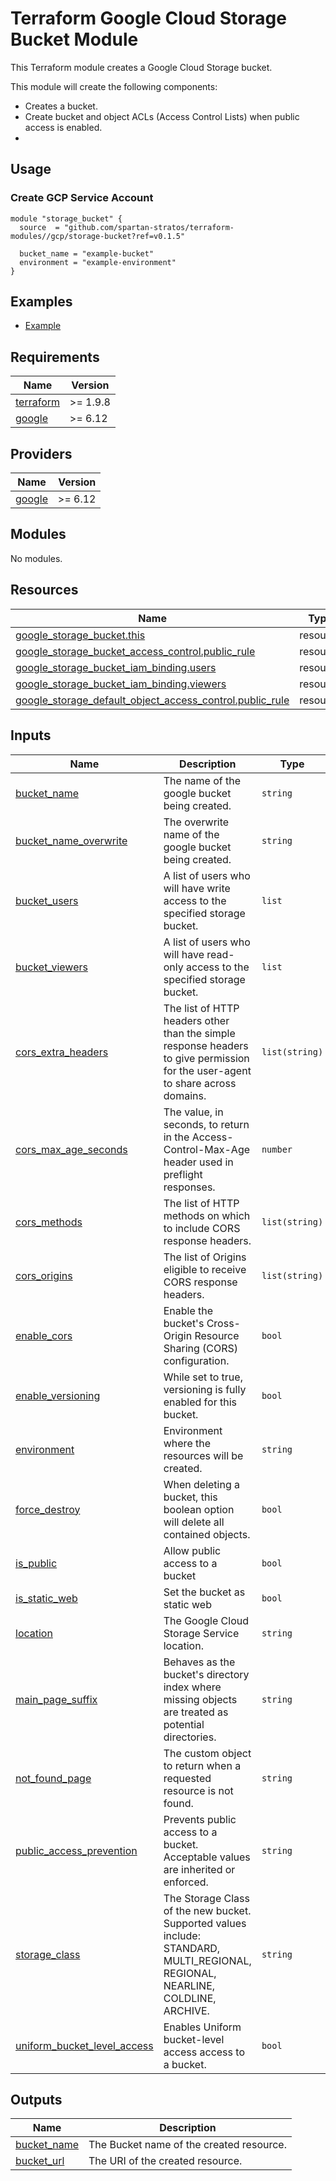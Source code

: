 # Terraform Google Cloud Storage Bucket Module

This Terraform module creates a Google Cloud Storage bucket.

This module will create the following components:

- Creates a bucket.
- Create bucket and object ACLs (Access Control Lists) when public access is enabled.
-

## Usage

### Create GCP Service Account

```hcl
module "storage_bucket" {
  source  = "github.com/spartan-stratos/terraform-modules//gcp/storage-bucket?ref=v0.1.5"
  
  bucket_name = "example-bucket"
  environment = "example-environment"
}
```

## Examples

- [Example](./examples/complete/)

<!-- BEGIN_TF_DOCS -->

## Requirements

| Name                                                                      | Version   |
|---------------------------------------------------------------------------|-----------|
| <a name="requirement_terraform"></a> [terraform](#requirement\_terraform) | \>= 1.9.8 |
| <a name="requirement_google"></a> [google](#requirement\_google)          | \>= 6.12  |

## Providers

| Name                                                       | Version  |
|------------------------------------------------------------|----------|
| <a name="provider_google"></a> [google](#provider\_google) | \>= 6.12 |

## Modules

No modules.

## Resources

| Name                                                                                                                                                                             | Type     |
|----------------------------------------------------------------------------------------------------------------------------------------------------------------------------------|----------|
| [google_storage_bucket.this](https://registry.terraform.io/providers/hashicorp/google/latest/docs/resources/storage_bucket)                                                      | resource |
| [google_storage_bucket_access_control.public_rule](https://registry.terraform.io/providers/hashicorp/google/latest/docs/resources/storage_bucket_access_control)                 | resource |
| [google_storage_bucket_iam_binding.users](https://registry.terraform.io/providers/hashicorp/google/latest/docs/resources/storage_bucket_iam_binding)                             | resource |
| [google_storage_bucket_iam_binding.viewers](https://registry.terraform.io/providers/hashicorp/google/latest/docs/resources/storage_bucket_iam_binding)                           | resource |
| [google_storage_default_object_access_control.public_rule](https://registry.terraform.io/providers/hashicorp/google/latest/docs/resources/storage_default_object_access_control) | resource |

## Inputs

| Name                                                                                                                      | Description                                                                                                                      | Type           | Default        | Required |
|---------------------------------------------------------------------------------------------------------------------------|----------------------------------------------------------------------------------------------------------------------------------|----------------|----------------|:--------:|
| <a name="input_bucket_name"></a> [bucket\_name](#input\_bucket\_name)                                                     | The name of the google bucket being created.                                                                                     | `string`       | n/a            |   yes    |
| <a name="input_bucket_name_overwrite"></a> [bucket\_name\_overwrite](#input\_bucket\_name\_overwrite)                     | The overwrite name of the google bucket being created.                                                                           | `string`       | `null`         |    no    |
| <a name="input_bucket_users"></a> [bucket\_users](#input\_bucket\_users)                                                  | A list of users who will have write access to the specified storage bucket.                                                      | `list`         | `[]`           |    no    |
| <a name="input_bucket_viewers"></a> [bucket\_viewers](#input\_bucket\_viewers)                                            | A list of users who will have read-only access to the specified storage bucket.                                                  | `list`         | `[]`           |    no    |
| <a name="input_cors_extra_headers"></a> [cors\_extra\_headers](#input\_cors\_extra\_headers)                              | The list of HTTP headers other than the simple response headers to give permission for the user-agent to share across domains.   | `list(string)` | `[]`           |    no    |
| <a name="input_cors_max_age_seconds"></a> [cors\_max\_age\_seconds](#input\_cors\_max\_age\_seconds)                      | The value, in seconds, to return in the Access-Control-Max-Age header used in preflight responses.                               | `number`       | `600`          |    no    |
| <a name="input_cors_methods"></a> [cors\_methods](#input\_cors\_methods)                                                  | The list of HTTP methods on which to include CORS response headers.                                                              | `list(string)` | `[]`           |    no    |
| <a name="input_cors_origins"></a> [cors\_origins](#input\_cors\_origins)                                                  | The list of Origins eligible to receive CORS response headers.                                                                   | `list(string)` | `[]`           |    no    |
| <a name="input_enable_cors"></a> [enable\_cors](#input\_enable\_cors)                                                     | Enable the bucket's Cross-Origin Resource Sharing (CORS) configuration.                                                          | `bool`         | `false`        |    no    |
| <a name="input_enable_versioning"></a> [enable\_versioning](#input\_enable\_versioning)                                   | While set to true, versioning is fully enabled for this bucket.                                                                  | `bool`         | `false`        |    no    |
| <a name="input_environment"></a> [environment](#input\_environment)                                                       | Environment where the resources will be created.                                                                                 | `string`       | n/a            |   yes    |
| <a name="input_force_destroy"></a> [force\_destroy](#input\_force\_destroy)                                               | When deleting a bucket, this boolean option will delete all contained objects.                                                   | `bool`         | `false`        |    no    |
| <a name="input_is_public"></a> [is\_public](#input\_is\_public)                                                           | Allow public access to a bucket                                                                                                  | `bool`         | `false`        |    no    |
| <a name="input_is_static_web"></a> [is\_static\_web](#input\_is\_static\_web)                                             | Set the bucket as static web                                                                                                     | `bool`         | `false`        |    no    |
| <a name="input_location"></a> [location](#input\_location)                                                                | The Google Cloud Storage Service location.                                                                                       | `string`       | `"US"`         |    no    |
| <a name="input_main_page_suffix"></a> [main\_page\_suffix](#input\_main\_page\_suffix)                                    | Behaves as the bucket's directory index where missing objects are treated as potential directories.                              | `string`       | `"index.html"` |    no    |
| <a name="input_not_found_page"></a> [not\_found\_page](#input\_not\_found\_page)                                          | The custom object to return when a requested resource is not found.                                                              | `string`       | `"404.html"`   |    no    |
| <a name="input_public_access_prevention"></a> [public\_access\_prevention](#input\_public\_access\_prevention)            | Prevents public access to a bucket. Acceptable values are inherited or enforced.                                                 | `string`       | `"inherited"`  |    no    |
| <a name="input_storage_class"></a> [storage\_class](#input\_storage\_class)                                               | The Storage Class of the new bucket. Supported values include: STANDARD, MULTI\_REGIONAL, REGIONAL, NEARLINE, COLDLINE, ARCHIVE. | `string`       | `"STANDARD"`   |    no    |
| <a name="input_uniform_bucket_level_access"></a> [uniform\_bucket\_level\_access](#input\_uniform\_bucket\_level\_access) | Enables Uniform bucket-level access access to a bucket.                                                                          | `bool`         | `false`        |    no    |

## Outputs

| Name                                                                    | Description                              |
|-------------------------------------------------------------------------|------------------------------------------|
| <a name="output_bucket_name"></a> [bucket\_name](#output\_bucket\_name) | The Bucket name of the created resource. |
| <a name="output_bucket_url"></a> [bucket\_url](#output\_bucket\_url)    | The URI of the created resource.         |

<!-- END_TF_DOCS -->
